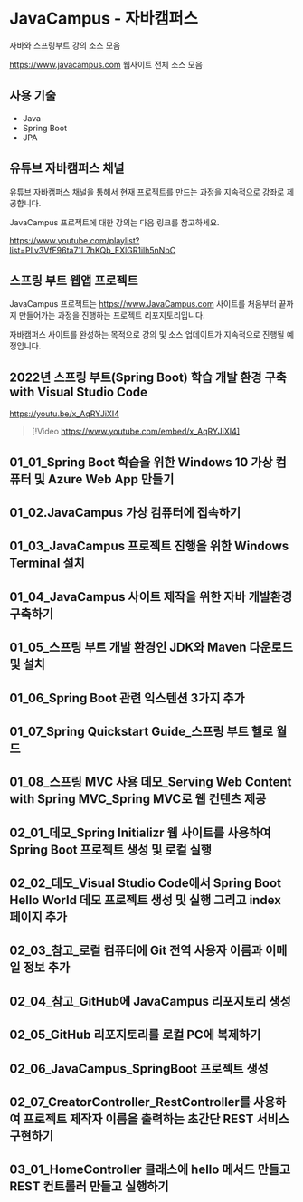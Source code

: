 # JavaCampus - 자바캠퍼스 

자바와 스프링부트 강의 소스 모음 

https://www.javacampus.com 웹사이트 전체 소스 모음

## 사용 기술

* Java
* Spring Boot
* JPA

## 유튜브 자바캠퍼스 채널

유튜브 자바캠퍼스 채널을 통해서 현재 프로젝트를 만드는 과정을 지속적으로 강좌로 제공합니다.

JavaCampus 프로젝트에 대한 강의는 다음 링크를 참고하세요.

https://www.youtube.com/playlist?list=PLv3VfF96ta71L7hKQb_EXlGR1ilh5nNbC

## 스프링 부트 웹앱 프로젝트

JavaCampus 프로젝트는 https://www.JavaCampus.com 사이트를 처음부터 끝까지 만들어가는 과정을 진행하는 프로젝트 리포지토리입니다.

자바캠퍼스 사이트를 완성하는 목적으로 강의 및 소스 업데이트가 지속적으로 진행될 예정입니다.


## 2022년 스프링 부트(Spring Boot) 학습 개발 환경 구축 with Visual Studio Code

https://youtu.be/x_AqRYJiXI4

> [!Video https://www.youtube.com/embed/x_AqRYJiXI4]


## 01_01_Spring Boot 학습을 위한 Windows 10 가상 컴퓨터 및 Azure Web App 만들기

## 01_02.JavaCampus 가상 컴퓨터에 접속하기

## 01_03_JavaCampus 프로젝트 진행을 위한 Windows Terminal 설치

## 01_04_JavaCampus 사이트 제작을 위한 자바 개발환경 구축하기

## 01_05_스프링 부트 개발 환경인 JDK와 Maven 다운로드 및 설치

## 01_06_Spring Boot 관련 익스텐션 3가지 추가

## 01_07_Spring Quickstart Guide_스프링 부트 헬로 월드

## 01_08_스프링 MVC 사용 데모_Serving Web Content with Spring MVC_Spring MVC로 웹 컨텐츠 제공

## 02_01_데모_Spring Initializr 웹 사이트를 사용하여 Spring Boot 프로젝트 생성 및 로컬 실행

## 02_02_데모_Visual Studio Code에서 Spring Boot Hello World 데모 프로젝트 생성 및 실행 그리고 index 페이지 추가

## 02_03_참고_로컬 컴퓨터에 Git 전역 사용자 이름과 이메일 정보 추가

## 02_04_참고_GitHub에 JavaCampus 리포지토리 생성

## 02_05_GitHub 리포지토리를 로컬 PC에 복제하기

## 02_06_JavaCampus_SpringBoot 프로젝트 생성

## 02_07_CreatorController_RestController를 사용하여 프로젝트 제작자 이름을 출력하는 초간단 REST 서비스 구현하기

## 03_01_HomeController 클래스에 hello 메서드 만들고 REST 컨트롤러 만들고 실행하기
